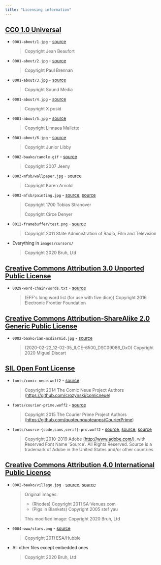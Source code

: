 ```yaml
---
title: "Licensing information"
---
```


## [CC0 1.0 Universal][cc0]

[cc0]: LICENSE_CC0.txt

* `0001-about/1.jpg` -
  [source](https://www.publicdomainpictures.net/en/view-image.php?image=298717&picture=public-toilets)
  > Copyright Jean Beaufort
* `0001-about/2.jpg` -
  [source](https://www.publicdomainpictures.net/en/view-image.php?image=105325&picture=portable-toilet)
  > Copyright Paul Brennan
* `0001-about/3.jpg` -
  [source](https://www.publicdomainpictures.net/en/view-image.php?image=363718&picture=portable-toilet)
  > Copyright Sound Media
* `0001-about/4.jpg` -
  [source](https://www.publicdomainpictures.net/en/view-image.php?image=49339&picture=old-toilet)
  > Copyright X posid
* `0001-about/5.jpg` -
  [source](https://www.publicdomainpictures.net/en/view-image.php?image=250060&picture=old-outhouse)
  > Copyright Linnaea Mallette
* `0001-about/6.jpg` -
  [source](https://www.publicdomainpictures.net/en/view-image.php?image=24942&picture=toilet)
  > Copyright Junior Libby
* `0002-baako/candle.gif` -
  [source](https://commons.wikimedia.org/wiki/File:Jeeny_candle.gif)
  > Copyright 2007 Jeeny
* `0003-mfsb/wallpaper.jpg` -
  [source](https://publicdomainpictures.net/en/view-image.php?image=45009&picture=damask-background-brown-orange)
  > Copyright Karen Arnold
* `0003-mfsb/painting.jpg` -
  [source](https://commons.wikimedia.org/wiki/File:Stranover,_Tobias_-_Still-Life_with_Flowers_-_Google_Art_Project.jpg),
  [source](https://publicdomainpictures.net/en/view-image.php?image=270264&picture=framed-vintage-painting)
  > Copyright 1700 Tobias Stranover
  >
  > Copyright Circe Denyer
* `0012-framebuffer/test.png` -
  [source](https://commons.wikimedia.org/wiki/File:Chinese_HDTV_test_card.png)
  > Copyright 2011 State Administration of Radio, Film and Television
* Everything in `images/cursors/`
  > Copyright 2020 Bruh, Ltd

## [Creative Commons Attribution 3.0 Unported Public License][cc-by-3]

[cc-by-3]: LICENSE_CC_BY_3.txt

* `0029-word-chain/words.txt` -
  [source](https://www.eff.org/files/2016/07/18/eff_large_wordlist.txt)
  > (EFF's long word list (for use with five dice)) Copyright 2016
  > Electronic Frontier Foundation

## [Creative Commons Attribution-ShareAlike 2.0 Generic Public License][cc-by-sa-2]

[cc-by-sa-2]: LICENSE_CC_BY_SA_2.html

* `0002-baako/ian-mcdiarmid.jpg` -
  [source](https://www.flickr.com/photos/miguel_discart/49680061466/)
  > (2020-02-22\_12-02-35\_ILCE-6500\_DSC09086\_DxO) Copyright 2020
  > Miguel Discart

## [SIL Open Font License][ofl]

[ofl]: LICENSE_OFL.txt

* `fonts/comic-neue.woff2` -
  [source](https://github.com/crozynski/comicneue/blob/380f5e82c13d85c56fd0a78df58d06343cc1393b/Fonts/WebFonts/woff2/ComicNeue/ComicNeue-Regular.woff2)
  > Copyright 2014 The Comic Neue Project Authors
  > (https://github.com/crozynski/comicneue)
* `fonts/courier-prime.woff2` -
  [source](https://github.com/quoteunquoteapps/CourierPrime/blob/7fd585a2dd4c1612c79b3308e300923d1c13df93/fonts/ttf/CourierPrime-Regular.ttf)
  > Copyright 2015 The Courier Prime Project Authors
  > (https://github.com/quoteunquoteapps/CourierPrime)
* `fonts/source-{code,sans,serif}-pro.woff2` -
  [source](https://github.com/adobe-fonts/source-code-pro/blob/235b72fc43a46cacf36e7c9b45d8d4fc0d121099/WOFF2/OTF/SourceCodePro-Regular.otf.woff2),
  [source](https://github.com/adobe-fonts/source-sans-pro/blob/4bdf42c690a214a0f69410d71a6b889c5c4a695f/WOFF2/OTF/SourceSansPro-Regular.otf.woff2),
  [source](https://github.com/adobe-fonts/source-serif-pro/blob/c811345609ee81ddb83ac707c15f7defd6269963/WOFF2/OTF/SourceSerifPro-Regular.otf.woff2)
  > Copyright 2010-2019 Adobe (<http://www.adobe.com/>), with Reserved
  > Font Name 'Source'. All Rights Reserved. Source is a trademark of
  > Adobe in the United States and/or other countries.

## [Creative Commons Attribution 4.0 International Public License][cc-by-4]

[cc-by-4]: LICENSE.txt

* `0002-baako/village.jpg` -
  [source](https://commons.wikimedia.org/wiki/File:Village_of_Rhodes,_South_Africa.jpg),
  [source](https://commons.wikimedia.org/wiki/File:American_pigs_in_blankets.jpg)
  > Original images:
  >
  > * (Rhodes) Copyright 2011 SA-Venues.com
  > * (Pigs in Blankets) Copyright 2005 stef yau
  >
  > This modified image: Copyright 2020 Bruh, Ltd
* `0004-www/stars.png` -
  [source](https://commons.wikimedia.org/wiki/File:Phoenix_dwarf_galaxy.jpg)
  > Copyright 2011 ESA/Hubble
* All other files except embedded ones
  > Copyright 2020 Bruh, Ltd
